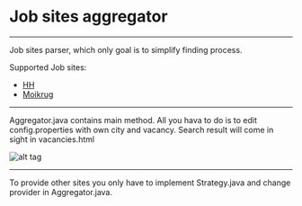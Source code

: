 # Job sites aggregator
-----
Job sites parser, which only goal is to simplify finding process.

Supported Job sites:

* [HH](https://hh.ru)
* [Moikrug](https://moikrug.ru)

-----
Aggregator.java contains main method.
All you hava to do is to edit config.properties with own city and vacancy.
Search result will come in sight in vacancies.html

![alt tag](https://raw.github.com/TuvaevAndrey/job-sites-parser/master/src/main/resources/vacancies.png) 



-----

To provide other sites you only have to implement Strategy.java and change provider in Aggregator.java.
 
